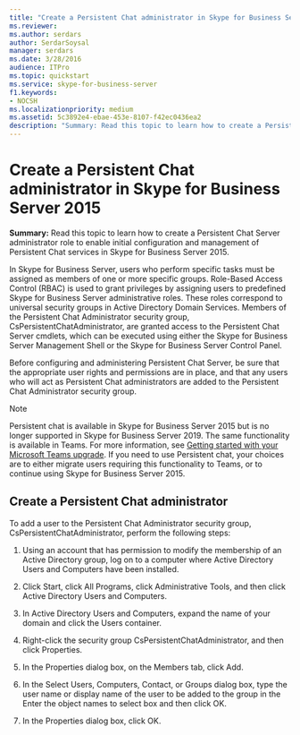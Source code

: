 ```yaml
---
title: "Create a Persistent Chat administrator in Skype for Business Server 2015"
ms.reviewer: 
ms.author: serdars
author: SerdarSoysal
manager: serdars
ms.date: 3/28/2016
audience: ITPro
ms.topic: quickstart
ms.service: skype-for-business-server
f1.keywords:
- NOCSH
ms.localizationpriority: medium
ms.assetid: 5c3892e4-ebae-453e-8107-f42ec0436ea2
description: "Summary: Read this topic to learn how to create a Persistent Chat Server administrator role to enable initial configuration and management of Persistent Chat services in Skype for Business Server 2015."
---
```


# Create a Persistent Chat administrator in Skype for Business Server 2015
 
**Summary:** Read this topic to learn how to create a Persistent Chat Server administrator role to enable initial configuration and management of Persistent Chat services in Skype for Business Server 2015.
  
In Skype for Business Server, users who perform specific tasks must be assigned as members of one or more specific groups. Role-Based Access Control (RBAC) is used to grant privileges by assigning users to predefined Skype for Business Server administrative roles. These roles correspond to universal security groups in Active Directory Domain Services. Members of the Persistent Chat Administrator security group, CsPersistentChatAdministrator, are granted access to the Persistent Chat Server cmdlets, which can be executed using either the Skype for Business Server Management Shell or the Skype for Business Server Control Panel.
  
Before configuring and administering Persistent Chat Server, be sure that the appropriate user rights and permissions are in place, and that any users who will act as Persistent Chat administrators are added to the Persistent Chat Administrator security group.
  
> [!NOTE] 
> Persistent chat is available in Skype for Business Server 2015 but is no longer supported in Skype for Business Server 2019. The same functionality is available in Teams. For more information, see [Getting started with your Microsoft Teams upgrade](/microsoftteams/upgrade-start-here). If you need to use Persistent chat, your choices are to either migrate users requiring this functionality to Teams, or to continue using Skype for Business Server 2015.

## Create a Persistent Chat administrator

To add a user to the Persistent Chat Administrator security group, CsPersistentChatAdministrator, perform the following steps:
  
1. Using an account that has permission to modify the membership of an Active Directory group, log on to a computer where Active Directory Users and Computers have been installed.
    
2. Click Start, click All Programs, click Administrative Tools, and then click Active Directory Users and Computers.
    
3. In Active Directory Users and Computers, expand the name of your domain and click the Users container.
    
4. Right-click the security group CsPersistentChatAdministrator, and then click Properties.
    
5. In the Properties dialog box, on the Members tab, click Add.
    
6. In the Select Users, Computers, Contact, or Groups dialog box, type the user name or display name of the user to be added to the group in the Enter the object names to select box and then click OK.
    
7. In the Properties dialog box, click OK.
    

